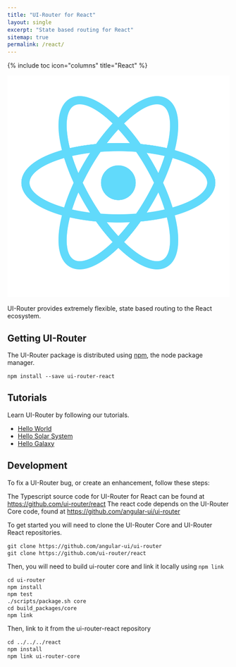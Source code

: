 ```yaml
---
title: "UI-Router for React"
layout: single
excerpt: "State based routing for React"
sitemap: true
permalink: /react/
---
```

{% include toc icon="columns" title="React" %}

<center>
<img src="/images/logos/react.png">
</center>

UI-Router provides extremely flexible, state based routing to the React ecosystem.

## Getting UI-Router

The UI-Router package is distributed using [npm](https://www.npmjs.com/), the node package manager.

```
npm install --save ui-router-react
```

## Tutorials

Learn UI-Router by following our tutorials.

- [Hello World](/tutorial/react/helloworld)
- [Hello Solar System](/tutorial/react/hellosolarsystem)
- [Hello Galaxy](/tutorial/react/hellogalaxy)
 
## Development

To fix a UI-Router bug, or create an enhancement, follow these steps: 

The Typescript source code for UI-Router for React can be found at https://github.com/ui-router/react
The react code depends on the UI-Router Core code, found at https://github.com/angular-ui/ui-router

To get started you will need to clone the UI-Router Core and UI-Router React repositories.

```
git clone https://github.com/angular-ui/ui-router
git clone https://github.com/ui-router/react
```

Then, you will need to build ui-router core and link it locally using `npm link`

```
cd ui-router
npm install
npm test
./scripts/package.sh core
cd build_packages/core
npm link
```

Then, link to it from the ui-router-react repository

```
cd ../../../react
npm install
npm link ui-router-core
```
